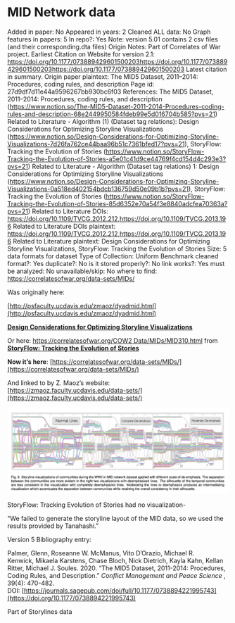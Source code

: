 # MID Network data

Added in paper: No
Appeared in years: 2
Cleaned ALL data: No
Graph features in papers: 5
In repo?: Yes
Note: version 5.01 contains 2 csv files (and their corresponding.dta files)
Origin Notes: Part of Correlates of War project.
Earliest Citation on Website for version 2.1: https://doi.org/10.1177/073889429601500203https://doi.org/10.1177/073889429601500203https://doi.org/10.1177/073889429601500203
Latest citation in summary.
Origin paper plaintext: The MID5 Dataset, 2011–2014: Procedures, coding rules, and description
Page id: 27d9df7d11e44a9596267bb930bc6f03
References: The MID5 Dataset, 2011–2014: Procedures, coding rules, and description (https://www.notion.so/The-MID5-Dataset-2011-2014-Procedures-coding-rules-and-description-68e2449950584fdeb99e5d016704b585?pvs=21)
Related to Literature - Algorithm (1) (Dataset tag relations): Design Considerations for Optimizing Storyline Visualizations (https://www.notion.so/Design-Considerations-for-Optimizing-Storyline-Visualizations-7d26fa762ce44baa96b51c7361bfed17?pvs=21), StoryFlow: Tracking the Evolution of Stories (https://www.notion.so/StoryFlow-Tracking-the-Evolution-of-Stories-a5e01c41d9ce44769f4cd154d4c293e3?pvs=21)
Related to Literature - Algorithm (Dataset tag relations) 1: Design Considerations for Optimizing Storyline Visualizations (https://www.notion.so/Design-Considerations-for-Optimizing-Storyline-Visualizations-0a518ed402154bdcb136759d50e09b1b?pvs=21), StoryFlow: Tracking the Evolution of Stories (https://www.notion.so/StoryFlow-Tracking-the-Evolution-of-Stories-85d6352e70a54f3e8840adcfea70363a?pvs=21)
Related to Literature DOIs: https://doi.org/10.1109/TVCG.2012.212,https://doi.org/10.1109/TVCG.2013.196
Related to Literature DOIs plaintext: https://doi.org/10.1109/TVCG.2012.212,https://doi.org/10.1109/TVCG.2013.196
Related to Literature plaintext: Design Considerations for Optimizing Storyline Visualizations, StoryFlow: Tracking the Evolution of Stories
Size: 5 data formats for dataset
Type of Collection: Uniform Benchmark
cleaned format?: Yes
duplicate?: No
is it stored properly?: No
link works?: Yes
must be analyzed: No
unavailable/skip: No
where to find: https://correlatesofwar.org/data-sets/MIDs/

Was originally here:

[http://psfaculty.ucdavis.edu/zmaoz/dyadmid.html](http://psfaculty.ucdavis.edu/zmaoz/dyadmid.html)

[**Design Considerations for Optimizing Storyline Visualizations**](https://www.notion.so/Design-Considerations-for-Optimizing-Storyline-Visualizations-0a518ed402154bdcb136759d50e09b1b?pvs=21) 

Or here: [https://correlatesofwar.org/COW2 Data/MIDs/MID310.html](https://correlatesofwar.org/COW2%20Data/MIDs/MID310.html)
from [**StoryFlow: Tracking the Evolution of Stories**](https://www.notion.so/StoryFlow-Tracking-the-Evolution-of-Stories-85d6352e70a54f3e8840adcfea70363a?pvs=21) 

**Now it’s here**: [https://correlatesofwar.org/data-sets/MIDs/](https://correlatesofwar.org/data-sets/MIDs/)

And linked to by Z. Maoz’s website: [https://zmaoz.faculty.ucdavis.edu/data-sets/](https://zmaoz.faculty.ucdavis.edu/data-sets/)

![Screen Shot 2023-01-21 at 2.41.34 PM.png](MID%20Network%20data%2027d9df7d11e44a9596267bb930bc6f03/Screen_Shot_2023-01-21_at_2.41.34_PM.png)

StoryFlow: Tracking Evolution of Stories had no visualization-

“We failed to generate the storyline layout of the MID
data, so we used the results provided by Tanahashi.”

Version 5 Bibliography entry:

Palmer, Glenn, Roseanne W. McManus, Vito D’Orazio, Michael R. Kenwick, Mikaela Karstens, Chase Bloch, Nick Dietrich, Kayla Kahn, Kellan Ritter, Michael J. Soules. 2020. “The MID5 Dataset, 2011-2014: Procedures, Coding Rules, and Description.” *Conflict Management and Peace Science*
, 39(4): 470-482. DOI: [https://journals.sagepub.com/doi/full/10.1177/0738894221995743](https://doi.org/10.1177/0738894221995743)

Part of Storylines data